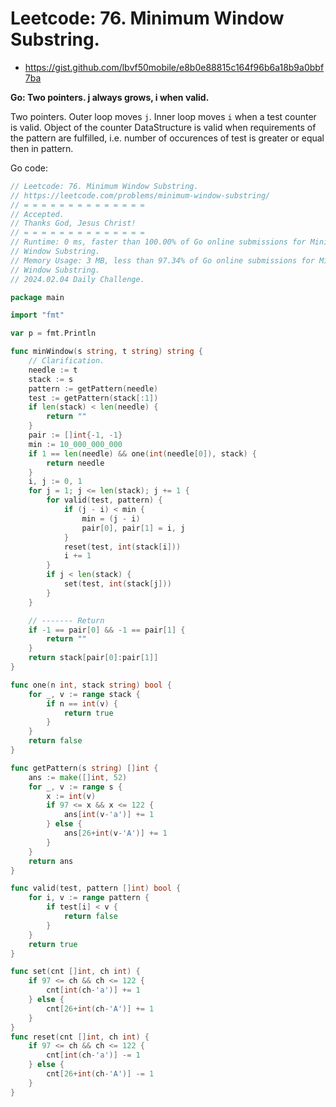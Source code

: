 # Leetcode: 76. Minimum Window Substring.

- https://gist.github.com/lbvf50mobile/e8b0e88815c164f96b6a18b9a0bbf7ba

**Go: Two pointers. j always grows, i when valid.**

Two pointers. Outer loop moves `j`. Inner loop moves `i` when a test counter is
valid. Object of the counter DataStructure is valid when requirements of the
pattern are fulfilled, i.e. number of occurences of test is greater or equal
then in pattern.

Go code:
```Go
// Leetcode: 76. Minimum Window Substring.
// https://leetcode.com/problems/minimum-window-substring/
// = = = = = = = = = = = = = =
// Accepted.
// Thanks God, Jesus Christ!
// = = = = = = = = = = = = = =
// Runtime: 0 ms, faster than 100.00% of Go online submissions for Minimum
// Window Substring.
// Memory Usage: 3 MB, less than 97.34% of Go online submissions for Minimum
// Window Substring.
// 2024.02.04 Daily Challenge.

package main

import "fmt"

var p = fmt.Println

func minWindow(s string, t string) string {
	// Clarification.
	needle := t
	stack := s
	pattern := getPattern(needle)
	test := getPattern(stack[:1])
	if len(stack) < len(needle) {
		return ""
	}
	pair := []int{-1, -1}
	min := 10_000_000_000
	if 1 == len(needle) && one(int(needle[0]), stack) {
		return needle
	}
	i, j := 0, 1
	for j = 1; j <= len(stack); j += 1 {
		for valid(test, pattern) {
			if (j - i) < min {
				min = (j - i)
				pair[0], pair[1] = i, j
			}
			reset(test, int(stack[i]))
			i += 1
		}
		if j < len(stack) {
			set(test, int(stack[j]))
		}
	}

	// ------- Return
	if -1 == pair[0] && -1 == pair[1] {
		return ""
	}
	return stack[pair[0]:pair[1]]
}

func one(n int, stack string) bool {
	for _, v := range stack {
		if n == int(v) {
			return true
		}
	}
	return false
}

func getPattern(s string) []int {
	ans := make([]int, 52)
	for _, v := range s {
		x := int(v)
		if 97 <= x && x <= 122 {
			ans[int(v-'a')] += 1
		} else {
			ans[26+int(v-'A')] += 1
		}
	}
	return ans
}

func valid(test, pattern []int) bool {
	for i, v := range pattern {
		if test[i] < v {
			return false
		}
	}
	return true
}

func set(cnt []int, ch int) {
	if 97 <= ch && ch <= 122 {
		cnt[int(ch-'a')] += 1
	} else {
		cnt[26+int(ch-'A')] += 1
	}
}
func reset(cnt []int, ch int) {
	if 97 <= ch && ch <= 122 {
		cnt[int(ch-'a')] -= 1
	} else {
		cnt[26+int(ch-'A')] -= 1
	}
}
```
